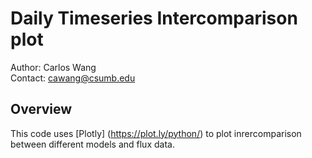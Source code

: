 
# Daily Timeseries Intercomparison plot 

Author: Carlos Wang <br/>
Contact: cawang@csumb.edu

## Overview

This code uses [Plotly] (https://plot.ly/python/) to plot inrercomparison between different models and flux data.
